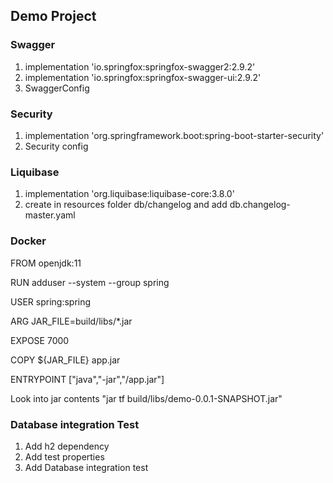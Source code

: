 ## Demo Project

### Swagger
1. implementation 'io.springfox:springfox-swagger2:2.9.2'
2. implementation 'io.springfox:springfox-swagger-ui:2.9.2'
3. SwaggerConfig


### Security
1. implementation 'org.springframework.boot:spring-boot-starter-security' 
2. Security config 

### Liquibase
1. implementation 'org.liquibase:liquibase-core:3.8.0'
2. create in resources folder db/changelog and add db.changelog-master.yaml


### Docker 
FROM openjdk:11

RUN adduser --system --group spring

USER spring:spring

ARG JAR_FILE=build/libs/*.jar

EXPOSE 7000

COPY ${JAR_FILE} app.jar

ENTRYPOINT ["java","-jar","/app.jar"]


Look into jar contents "jar tf build/libs/demo-0.0.1-SNAPSHOT.jar"


### Database integration Test
1. Add h2 dependency
2. Add test properties
3. Add Database integration test
